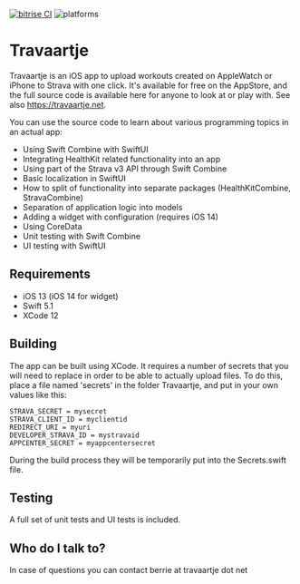 [![bitrise CI](https://img.shields.io/bitrise/5c5ad1fbae41f44e?token=5fWsBdzgE3RX5yyBorWfnQ)](https://bitrise.io)
![platforms](https://img.shields.io/badge/platforms-iOS-lightgrey)

# Travaartje

Travaartje is an iOS app to upload workouts created on AppleWatch or iPhone to Strava with one click. It's available for free on the AppStore, and the full source code is available here for anyone to look at or play with. See also https://travaartje.net.

You can use the source code to learn about various programming topics in an actual app:
* Using Swift Combine with SwiftUI
* Integrating HealthKit related functionality into an app
* Using part of the Strava v3 API through Swift Combine
* Basic localization in SwiftUI
* How to split of functionality into separate packages (HealthKitCombine, StravaCombine)
* Separation of application logic into models
* Adding a widget with configuration (requires iOS 14)
* Using CoreData
* Unit testing with Swift Combine
* UI testing with SwiftUI

## Requirements

* iOS 13 (iOS 14 for widget)
* Swift 5.1
* XCode 12

## Building

The app can be built using XCode. It requires a number of secrets that you will need to replace in order to be able to actually upload files. To do this, place a file named 'secrets' in the folder Travaartje, and put in your own values like this:

```
STRAVA_SECRET = mysecret
STRAVA_CLIENT_ID = myclientid
REDIRECT_URI = myuri
DEVELOPER_STRAVA_ID = mystravaid
APPCENTER_SECRET = myappcentersecret
```

During the build process they will be temporarily put into the Secrets.swift file.


## Testing ##

A full set of unit tests and UI tests is included.

## Who do I talk to? ##

In case of questions you can contact berrie at travaartje dot net
